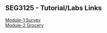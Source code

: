## SEG3125 - Tutorial/Labs Links
[Module-1 Survey](https://adso023.github.io/SEG3125-Module1-Survey) <br />
[Module-2 Grocery](https://adso023.github.io/SEG3125-Module2-Grocery)
